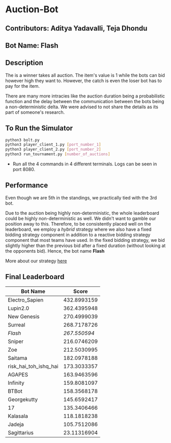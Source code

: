 # Auction-Bot

## Contributors: Aditya Yadavalli, Teja Dhondu
## Bot Name: Flash

## Description 

The is a winner takes all auction. The item's value is 1 while the bots can bid however high they want to. However, the catch is even the loser bot has to pay for the item.  

There are many more intracies like the auction duration being a probabilistic function and the delay between the communication between the bots being a non-deterministic delta. We were advised to not share the details as its part of someone's research. 

## To Run the Simulator

```bash
python3 bolt.py
python3 player_client_1.py [port_number_1]
python3 player_client_2.py [port_number_2]
python3 run_tournament.py [number_of_auctions]
```
- Run all the 4 commands in 4 different terminals. Logs can be seen in port 8080.   


## Performance 

Even though we are 5th in the standings, we practically tied with the 3rd bot.    

Due to the auction being highly non-deterministic, the whole leaderboard could be highly non-deterministic as well. We didn't want to gamble our position away to this. Therefore, to be consistently placed well on the leaderboard, we employ a *hybrid* strategy where we also have a fixed bidding strategy component in addition to a reactive bidding strategy component that most teams have used. In the fixed bidding strategy, we bid slightly higher than the previous bid after a fixed duration (without looking at the opponents bid). Hence, the bot name **Flash** 

More about our strategy [here](https://github.com/AdityaYadavalli1/Auction-Bot/blob/master/bolt-v1/Strategy%20Documentation%20for%20the%20Bolt%20Auction%20Challenge.pdf)

## Final Leaderboard

| Bot Name | Score | 
| --- | --- |
| Electro_Sapien | 432.8993159 | 
| Lupin2.0 | 362.4395948 |
| New Genesis | 270.4999039 |
| Surreal | 268.7178726 |
| *Flash* | *267.550594* | 
| Sniper | 216.0746209 | 
| Zoe | 212.5030995 |
| Saitama | 182.0978188 |
| risk_hai_toh_ishq_hai | 173.3033357 |
| AGAPES | 163.9463596 | 
| Infinity | 159.8081097 | 
| BTBot | 158.3568178 | 
| Georgekutty | 145.6592417 | 
| 17 | 135.3406466 | 
| Kalasala | 118.1818238 | 
| Jadeja | 105.7512086 |
| Sagittarius | 23.11316904 |
